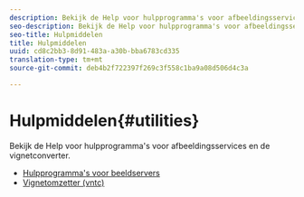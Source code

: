 ```yaml
---
description: Bekijk de Help voor hulpprogramma's voor afbeeldingsservices en de vignetconverter.
seo-description: Bekijk de Help voor hulpprogramma's voor afbeeldingsservices en de vignetconverter.
seo-title: Hulpmiddelen
title: Hulpmiddelen
uuid: cd8c2bb3-8d91-483a-a30b-bba6783cd335
translation-type: tm+mt
source-git-commit: deb4b2f722397f269c3f558c1ba9a08d506d4c3a

---
```



# Hulpmiddelen{#utilities}

Bekijk de Help voor hulpprogramma&#39;s voor afbeeldingsservices en de vignetconverter.

* [Hulpprogramma&#39;s voor beeldservers](/help/aem-is-ir-api/is-api/is-utils/utilities/c-utils-home.md)
* [Vignetomzetter (vntc)](/help/aem-is-ir-api/utilities/c-ir-vignette-converter-vntc/c-ir-vignette-converter-vntc.md)
